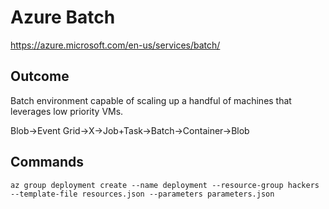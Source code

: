 # Azure Batch
https://azure.microsoft.com/en-us/services/batch/

## Outcome
Batch environment capable of scaling up a handful of machines that leverages low priority VMs.

Blob->Event Grid->X->Job+Task->Batch->Container->Blob

## Commands
```
az group deployment create --name deployment --resource-group hackers --template-file resources.json --parameters parameters.json
```